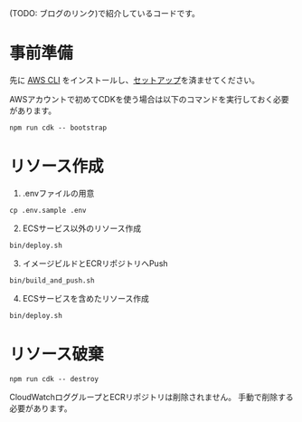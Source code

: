 (TODO: ブログのリンク)で紹介しているコードです。

# 事前準備

先に [AWS CLI](https://docs.aws.amazon.com/ja_jp/cli/latest/userguide/getting-started-install.html) をインストールし、[セットアップ](https://docs.aws.amazon.com/ja_jp/cli/latest/userguide/getting-started-quickstart.html)を済ませてください。

AWSアカウントで初めてCDKを使う場合は以下のコマンドを実行しておく必要があります。

```shell
npm run cdk -- bootstrap
```

# リソース作成

1. .envファイルの用意
```shell
cp .env.sample .env
```
2. ECSサービス以外のリソース作成
```shell
bin/deploy.sh
```
3. イメージビルドとECRリポジトリへPush
```shell
bin/build_and_push.sh
```
4. ECSサービスを含めたリソース作成
```shell
bin/deploy.sh
```

# リソース破棄

```shell
npm run cdk -- destroy
```

CloudWatchロググループとECRリポジトリは削除されません。
手動で削除する必要があります。
